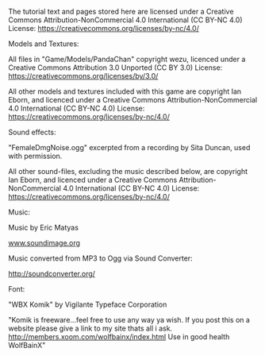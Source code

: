 The tutorial text and pages stored here are licensed under a Creative Commons Attribution-NonCommercial 4.0 International (CC BY-NC 4.0) License:
 https://creativecommons.org/licenses/by-nc/4.0/
 

Models and Textures:

All files in "Game/Models/PandaChan" copyright wezu, licenced under a Creative Commons Attribution 3.0 Unported (CC BY 3.0) License:
 https://creativecommons.org/licenses/by/3.0/

All other models and textures included with this game are copyright Ian Eborn, and licenced under a Creative Commons Attribution-NonCommercial 4.0 International (CC BY-NC 4.0) License:
 https://creativecommons.org/licenses/by-nc/4.0/


Sound effects:

"FemaleDmgNoise.ogg" excerpted from a recording by Sita Duncan, used with permission.

All other sound-files, excluding the music described below, are copyright Ian Eborn, and licenced under a Creative Commons Attribution-NonCommercial 4.0 International (CC BY-NC 4.0) License:
 https://creativecommons.org/licenses/by-nc/4.0/


Music:

Music by Eric Matyas

www.soundimage.org

Music converted from MP3 to Ogg via Sound Converter: 

http://soundconverter.org/


Font:

"WBX Komik" by Vigilante Typeface Corporation

"Komik is freeware...feel free to use any way ya wish.
If you post this on a website please give a link to my
site thats all i ask.  http://members.xoom.com/wolfbainx/index.html
Use in good health
WolfBainX"
